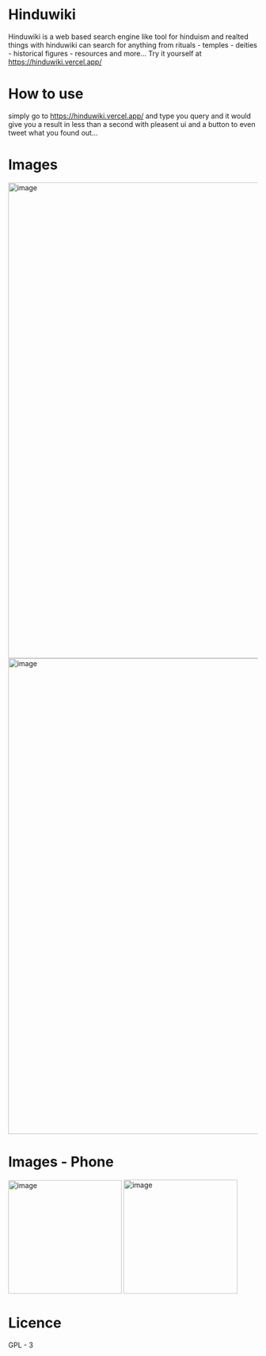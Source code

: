 # Hinduwiki
Hinduwiki is a web based search engine like tool for hinduism and realted things with hinduwiki can search for anything from rituals - temples - deities - historical figures - resources and more... Try it yourself at https://hinduwiki.vercel.app/
# How to use
simply go to https://hinduwiki.vercel.app/ and type you query and it would give you a result in less than a second with pleasent ui and a button to even tweet what you found out...
# Images
<img width="960" alt="image" src="https://github.com/simplystudios/HinduWiki/assets/76025286/0a41b354-6c70-4bdf-8146-923208bcbd40">
<img width="960" alt="image" src="https://github.com/simplystudios/HinduWiki/assets/76025286/f069fab2-f832-4457-b7cd-98816d73039c">


# Images - Phone


<img width="229" alt="image" src="https://github.com/simplystudios/HinduWiki/assets/76025286/02d3a93d-29d4-4031-a369-ebf609617f88">
<img width="230" alt="image" src="https://github.com/simplystudios/HinduWiki/assets/76025286/5ad89075-3ede-438b-90d8-0b810f1348ce">

# Licence
GPL - 3